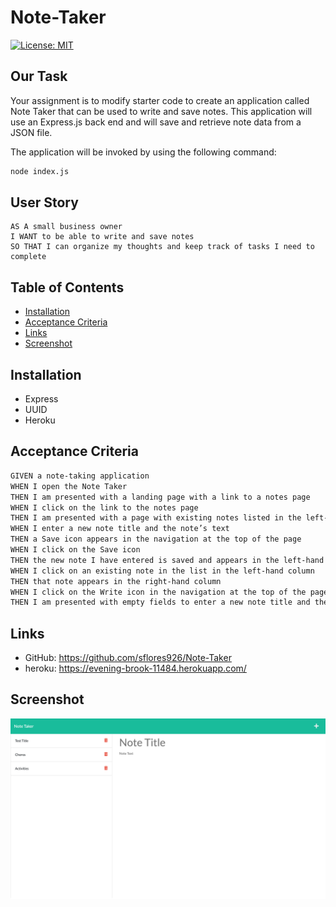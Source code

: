 # Note-Taker

[![License: MIT](https://img.shields.io/badge/License-MIT-blue.svg)](https://opensource.org/licenses/MIT)

## Our Task
Your assignment is to modify starter code to create an application called Note Taker that can be used to write and save notes. This application will use an Express.js back end and will save and retrieve note data from a JSON file.


The application will be invoked by using the following command:

```bash
node index.js
```

## User Story

```
AS A small business owner
I WANT to be able to write and save notes
SO THAT I can organize my thoughts and keep track of tasks I need to complete
```

## Table of Contents

  - [Installation](#installation)
  - [Acceptance Criteria](#acceptance-criteria)
  - [Links](#links)
  - [Screenshot](#screenshot)

## Installation

* Express 
* UUID
* Heroku


## Acceptance Criteria

```md
GIVEN a note-taking application
WHEN I open the Note Taker
THEN I am presented with a landing page with a link to a notes page
WHEN I click on the link to the notes page
THEN I am presented with a page with existing notes listed in the left-hand column, plus empty fields to enter a new note title and the note’s text in the right-hand column
WHEN I enter a new note title and the note’s text
THEN a Save icon appears in the navigation at the top of the page
WHEN I click on the Save icon
THEN the new note I have entered is saved and appears in the left-hand column with the other existing notes
WHEN I click on an existing note in the list in the left-hand column
THEN that note appears in the right-hand column
WHEN I click on the Write icon in the navigation at the top of the page
THEN I am presented with empty fields to enter a new note title and the note’s text in the right-hand column
```

## Links

* GitHub: https://github.com/sflores926/Note-Taker
* heroku: https://evening-brook-11484.herokuapp.com/


## Screenshot

![picture of note taker homepage](./Assets/screencapture-evening-brook-11484-herokuapp-notes-2022-09-12-22_02_21.png)